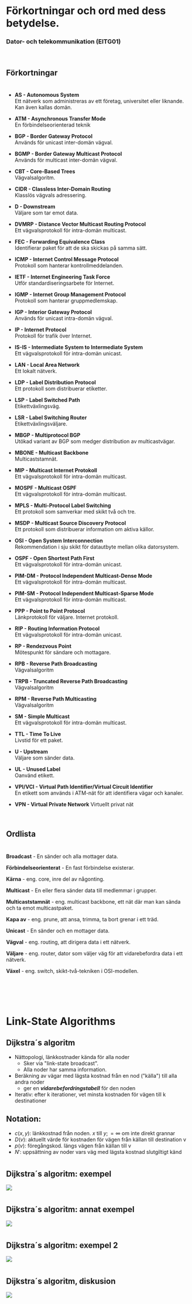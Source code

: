 # **Förkortningar och ord med dess betydelse.**
### Dator- och telekommunikation (EITG01)

<br>

## Förkortningar
#

- **AS  - Autonomous System**   
Ett nätverk som administreras av ett företag, universitet eller liknande. Kan även kallas domän.

- **ATM - Asynchronous Transfer Mode**  
En förbindelseorienterad teknik

- **BGP - Border Gateway Protocol**  
Används för unicast inter-domän vägval.

- **BGMP - Border Gateway Multicast Protocol**   
Används för multicast inter-domän vägval.

- **CBT - Core-Based Trees**  
Vägvalsalgoritm.

- **CIDR - Classless Inter-Domain Routing**  
Klasslös vägvals adressering.

- **D -  Downstream**   
Väljare som tar emot data.

- **DVMRP - Distance Vector Multicast Routing Protocol**    
Ett vägvalsprotokoll för intra-domän multicast.

- **FEC - Forwarding Equivalence Class**    
Identifierar paket för att de ska skickas på samma sätt.

- **ICMP - Internet Control Message Protocol**  
Protokoll som hanterar kontrollmeddelanden.

- **IETF - Internet Engineering Task Force**    
Utför standardiseringsarbete för Internet.

- **IGMP - Internet Group Management Protocol**     
Protokoll som hanterar gruppmedlemskap.

- **IGP - Interior Gateway Protocol**   
Används för unicast intra-domän vägval.

- **IP - Internet Protocol**    
Protokoll för trafik över Internet.

- **IS-IS - Intermediate System to Intermediate System**    
Ett vägvalsprotokoll för intra-domän unicast.

- **LAN - Local Area Network**  
Ett lokalt nätverk.

- **LDP - Label Distribution Protocol**     
Ett protokoll som distribuerar etiketter.

- **LSP - Label Switched Path**     
Etikettväxlingsväg.

- **LSR - Label Switching Router**  
Etikettväxlingsväljare.

- **MBGP - Multiprotocol BGP**  
Utökad variant av BGP som medger distribution av multicastvägar.

- **MBONE - Multicast Backbone**    
Multicaststamnät.

- **MIP - Multicast Internet Protokoll**    
Ett vägvalsprotokoll för intra-domän multicast.

- **MOSPF - Multicast OSPF**    
Ett vägvalsprotokoll för intra-domän multicast.

- **MPLS - Multi-Protocol Label Switching**     
Ett protokoll som samverkar med skikt två och tre.

- **MSDP - Multicast Source Discovery Protocol**    
Ett protokoll som distribuerar information om aktiva källor.

- **OSI - Open System Interconnection**     
Rekommendation i sju skikt för datautbyte mellan olika datorsystem.

- **OSPF -  Open Shortest Path First**  
Ett vägvalsprotokoll för intra-domän unicast.

- **PIM-DM - Protocol Independent Multicast-Dense Mode**    
Ett vägvalsprotokoll för intra-domän multicast.

- **PIM-SM - Protocol Independent Multicast-Sparse Mode**   
Ett vägvalsprotokoll för intra-domän multicast.

- **PPP - Point to Point Protocol**     
Länkprotokoll för väljare. Internet protokoll.

- **RIP - Routing Information Protocol**    
Ett vägvalsprotokoll för intra-domän unicast.

- **RP - Rendezvous Point**     
Mötespunkt för sändare och mottagare.

- **RPB - Reverse Path Broadcasting**   
Vägvalsalgoritm

- **TRPB - Truncated Reverse Path Broadcasting**    
Vägvalsalgoritm

- **RPM - Reverse Path Multicasting**   
Vägvalsalgoritm

- **SM - Simple Multicast**     
Ett vägvalsprotokoll för intra-domän multicast.

- **TTL - Time To Live**    
Livstid för ett paket.

- **U -  Upstream**     
Väljare som sänder data.

- **UL - Unused Label**     
Oanvänd etikett.

- **VPI/VCI - Virtual Path Identifier/Virtual Circuit Identifier**  
En etikett som används i ATM-nät för att identifiera vägar och kanaler.

- **VPN - Virtual Private Network** 
Virtuellt privat nät

<br>

## Ordlista
#
**Broadcast** - En sänder och alla mottager data.   

**Förbindelseorienterat** - En fast förbindelse existerar.

**Kärna** - eng. core, inre del av någonting.

**Multicast** - En eller flera sänder data till medlemmar i grupper.

**Multicaststamnät** - eng. multicast backbone, ett nät där man kan sända och ta emot multicastpaket.

**Kapa av** - eng. prune, att ansa, trimma, ta bort grenar i ett träd.

**Unicast** - En sänder och en mottager data.

**Vägval** - eng. routing, att dirigera data i ett nätverk.

**Väljare** - eng. router, dator som väljer väg för att vidarebefordra data i ett nätverk.

**Växel** - eng. switch, skikt-två-tekniken i OSI-modellen.
<br>
#

<br>
<br>



# Link-State Algorithms

## Dijkstra´s algoritm
- Nättopologi, länkkostnader kända för alla noder
    - Sker via "link-state broadcast". 
    - Alla noder har samma information.
- Beräkning av vägar med lägsta kostnad från en nod ("källa") till alla andra noder 
    - ger en ***vidarebefordringstabell*** för den noden
- Iterativ: efter k iterationer, vet minsta kostnaden för vägen till k destinationer

## Notation:
- $c(x,y)$: länkkostnad från noden. $x$ till $y; = ∞$ om inte direkt grannar
- $D(v)$: aktuellt värde för kostnaden för vägen från källan till destination v
- $p(v)$: föregångskod. längs vägen från källan till v
- $N'$: uppsättning av noder vars väg med lägsta kostnad slutgiltigt känd
#
## Dijkstra´s algoritm: exempel 

![](Bilder/Dijkstras.png)
#
## Dijkstra´s algoritm: annat exempel 

![](Bilder/Dijkstras2.png)
#
## Dijkstra´s algoritm: exempel 2

![](Bilder/Dijkstras3.png)
#
## Dijkstra´s algoritm, diskusion

![](Bilder/Dijkstras4.png)